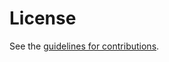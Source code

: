 # License

See the
[guidelines for contributions](https://github.com/WebOfTrust/ietf-keri/blob/main/CONTRIBUTING.md).
